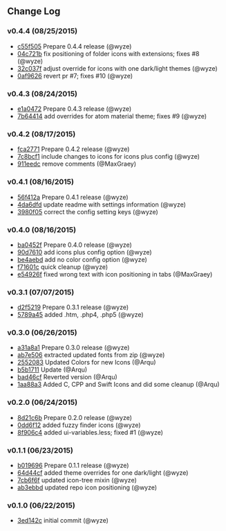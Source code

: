 ## Change Log

### v0.4.4 (08/25/2015)
- [c55f505](https://github.com/wyze/seti-icons/commit/c55f5058c4909d0058bb56a0c5d50e1fb5d78b87) Prepare 0.4.4 release (@wyze)
- [04c721b](https://github.com/wyze/seti-icons/commit/04c721ba8955d40d42eb490c14ec90a3ef2ce786) fix positioning of folder icons with extensions; fixes #8 (@wyze)
- [32c037f](https://github.com/wyze/seti-icons/commit/32c037fa94df3abf9af5f02514136f1690dc4bfe) adjust override for icons with one dark/light themes (@wyze)
- [0af9626](https://github.com/wyze/seti-icons/commit/0af96267e9c1ad8112fefbef2af67460d1c159f5) revert pr #7; fixes #10 (@wyze)

### v0.4.3 (08/24/2015)
- [e1a0472](https://github.com/wyze/seti-icons/commit/e1a047210a92ded412dc06eeb3be6b5b5c0d9933) Prepare 0.4.3 release (@wyze)
- [7b64414](https://github.com/wyze/seti-icons/commit/7b64414d42431fe132515ef000d9950c2aec6714) add overrides for atom material theme; fixes #9 (@wyze)

### v0.4.2 (08/17/2015)
- [fca2771](https://github.com/wyze/seti-icons/commit/fca2771196ccda41619d045aac5d2b0ea165cc5c) Prepare 0.4.2 release (@wyze)
- [7c8bcf1](https://github.com/wyze/seti-icons/commit/7c8bcf1dcf79b837887b274594a9b3b24488980c) include changes to icons for icons plus config (@wyze)
- [911eedc](https://github.com/wyze/seti-icons/commit/911eedca717e9885d62a9eb594483c0a5c44891c) remove comments (@MaxGraey)

### v0.4.1 (08/16/2015)
- [56f412a](https://github.com/wyze/seti-icons/commit/56f412a9d59037780391dd309b27d21fb156a169) Prepare 0.4.1 release (@wyze)
- [4da6dfd](https://github.com/wyze/seti-icons/commit/4da6dfd885bf8d9c747737a43a9fc1f4fb306708) update readme with settings information (@wyze)
- [3980f05](https://github.com/wyze/seti-icons/commit/3980f05fb56a3093a201bc9548e34a5f68e9edd2) correct the config setting keys (@wyze)

### v0.4.0 (08/16/2015)
- [ba0452f](https://github.com/wyze/seti-icons/commit/ba0452f06eb1ead26ba4de48e2ca9039a7e76ec1) Prepare 0.4.0 release (@wyze)
- [90d7610](https://github.com/wyze/seti-icons/commit/90d76101c688e648d2daf69940907fbbf17b7005) add icons plus config option (@wyze)
- [be4aebd](https://github.com/wyze/seti-icons/commit/be4aebd7490ac2ab1668cc4feea7a514b957fde9) add no color config option (@wyze)
- [f71601c](https://github.com/wyze/seti-icons/commit/f71601c97887f2da4906d864282ca41be789996c) quick cleanup (@wyze)
- [e54926f](https://github.com/wyze/seti-icons/commit/e54926fa9ce9bce9fbfd623efc9b4fe8d1413a46) fixed wrong text with icon positioning in tabs (@MaxGraey)

### v0.3.1 (07/07/2015)
- [d2f5219](https://github.com/wyze/seti-icons/commit/d2f521965683c0bbf6dde2219cbbaac1bb06f5cc) Prepare 0.3.1 release (@wyze)
- [5789a45](https://github.com/wyze/seti-icons/commit/5789a45a798c293344a851430ccc8b1ea0e64074) added .htm, .php4, .php5 (@wyze)

### v0.3.0 (06/26/2015)
- [a31a8a1](https://github.com/wyze/seti-icons/commit/a31a8a1cc2ac25561d9ecd6a95e20be8e50b618c) Prepare 0.3.0 release (@wyze)
- [ab7e506](https://github.com/wyze/seti-icons/commit/ab7e506fae3c31801810a52be4e46e7f047888a9) extracted updated fonts from zip (@wyze)
- [2552083](https://github.com/wyze/seti-icons/commit/2552083bdca375dddd85d3b4f37c6c479fb5a574) Updated Colors for new Icons (@Arqu)
- [b5b1711](https://github.com/wyze/seti-icons/commit/b5b17115c7e39428a4da2ecc42260887dc03d9b6) Update (@Arqu)
- [bad46cf](https://github.com/wyze/seti-icons/commit/bad46cf787d89a8cc1670135ac05eca2b828a123) Reverted version (@Arqu)
- [1aa88a3](https://github.com/wyze/seti-icons/commit/1aa88a3f745e1f549af34d675aec92ddff7162ac) Added C, CPP and Swift Icons and did some cleanup (@Arqu)

### v0.2.0 (06/24/2015)
- [8d21c6b](https://github.com/wyze/seti-icons/commit/8d21c6bf02cd48200b4b4d08f653b144d3a98ccc) Prepare 0.2.0 release (@wyze)
- [0dd6f12](https://github.com/wyze/seti-icons/commit/0dd6f123b254fd14720f9b5e56825cd41b1f6e38) added fuzzy finder icons (@wyze)
- [8f906c4](https://github.com/wyze/seti-icons/commit/8f906c414a1757c344839264e130bd42abea07f0) added ui-variables.less; fixed #1 (@wyze)

### v0.1.1 (06/23/2015)
- [b019696](https://github.com/wyze/seti-icons/commit/b0196967ba65005191f4b72e8eeabbf49c6faded) Prepare 0.1.1 release (@wyze)
- [64d44cf](https://github.com/wyze/seti-icons/commit/64d44cfc740e5696cc06c1fb66a5d5b8f2bc9f7b) added theme overrides for one dark/light (@wyze)
- [7cb6f6f](https://github.com/wyze/seti-icons/commit/7cb6f6f9fa74f7c313c47fee8bb2f70649d0e992) updated icon-tree mixin (@wyze)
- [ab3ebbd](https://github.com/wyze/seti-icons/commit/ab3ebbd8faf9bbd65ac60767d5ad5213ec61f029) updated repo icon positioning (@wyze)

### v0.1.0 (06/22/2015)
- [3ed142c](https://github.com/wyze/seti-icons/commit/3ed142c5f71f9e7806a933d6e940316f5a2f47e7) initial commit (@wyze)